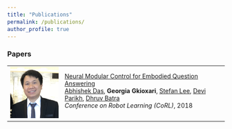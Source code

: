 ```yaml
---
title: "Publications"
permalink: /publications/
author_profile: true
---
```


### Papers

<table width="900" align="center" cellpadding="0">
        <td width="25%" valign="top"><img src="/images/dcnhan.png" alt="game" width="150" height="120" style="border-style: none">
        <td width="75%" valign="top">
          <p><a href="https://arxiv.org/pdf/1810.11181.pdf"><heading>Neural Modular Control for Embodied Question Answering</heading></a><br>
          <a href="http://abhishekdas.com/"> Abhishek Das</a>, <strong> Georgia Gkioxari</strong>, <a href="https://www.cc.gatech.edu/~slee3191/"> Stefan Lee</a>, <a href="https://www.cc.gatech.edu/~parikh/"> Devi Parikh</a>, <a href="https://www.cc.gatech.edu/~dbatra/"> Dhruv Batra</a><br>
          <em>Conference on Robot Learning (CoRL)</em>, 2018<br>
